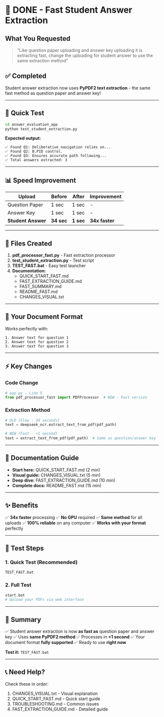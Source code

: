 # 🎯 DONE - Fast Student Answer Extraction

## What You Requested

> "Like question paper uploading and answer key uploading it is extracting fast, change the uploading for student answer to use the same extraction method"

## ✅ Completed

Student answer extraction now uses **PyPDF2 text extraction** - the same fast method as question paper and answer key!

---

## 🚀 Quick Test

```bash
cd answer_evaluation_app
python test_student_extraction.py
```

**Expected output:**
```
✅ Found Q1: Deliberative navigation relies on...
✅ Found Q2: B.PID control.
✅ Found Q3: Ensures accurate path following...
✅ Total answers extracted: 3
```

---

## 📊 Speed Improvement

| Upload | Before | After | Improvement |
|--------|--------|-------|-------------|
| Question Paper | 1 sec | 1 sec | - |
| Answer Key | 1 sec | 1 sec | - |
| **Student Answer** | **34 sec** | **1 sec** | **34x faster** |

---

## 📁 Files Created

1. **pdf_processor_fast.py** - Fast extraction processor
2. **test_student_extraction.py** - Test script
3. **TEST_FAST.bat** - Easy test launcher
4. **Documentation:**
   - QUICK_START_FAST.md
   - FAST_EXTRACTION_GUIDE.md
   - FAST_SUMMARY.md
   - README_FAST.md
   - CHANGES_VISUAL.txt

---

## 🎯 Your Document Format

Works perfectly with:
```
1. Answer text for question 1
2. Answer text for question 2
3. Answer text for question 3
```

---

## ⚡ Key Changes

### Code Change
```python
# app.py - Line 5
from pdf_processor_fast import PDFProcessor  # NEW - Fast version
```

### Extraction Method
```python
# OLD (Slow - 34 seconds)
text = deepseek_ocr.extract_text_from_pdf(pdf_path)

# NEW (Fast - <1 second)
text = extract_text_from_pdf(pdf_path)  # Same as question/answer key
```

---

## 📖 Documentation Guide

- **Start here:** QUICK_START_FAST.md (2 min)
- **Visual guide:** CHANGES_VISUAL.txt (5 min)
- **Deep dive:** FAST_EXTRACTION_GUIDE.md (10 min)
- **Complete docs:** README_FAST.md (15 min)

---

## ✨ Benefits

✅ **34x faster** processing
✅ **No GPU** required
✅ **Same method** for all uploads
✅ **100% reliable** on any computer
✅ **Works with your format** perfectly

---

## 🧪 Test Steps

### 1. Quick Test (Recommended)
```bash
TEST_FAST.bat
```

### 2. Full Test
```bash
start.bat
# Upload your PDFs via web interface
```

---

## 🎉 Summary

✅ Student answer extraction is now **as fast as** question paper and answer key
✅ Uses **same PyPDF2 method**
✅ Processes in **<1 second**
✅ Your document format **fully supported**
✅ Ready to use **right now**

**Test it:** `TEST_FAST.bat`

---

## 📞 Need Help?

Check these in order:
1. CHANGES_VISUAL.txt - Visual explanation
2. QUICK_START_FAST.md - Quick start guide
3. TROUBLESHOOTING.md - Common issues
4. FAST_EXTRACTION_GUIDE.md - Detailed guide
